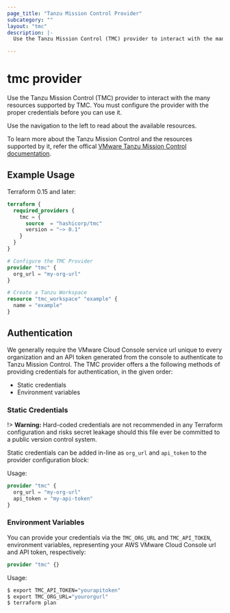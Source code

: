 ```yaml
---
page_title: "Tanzu Mission Control Provider"
subcategory: ""
layout: "tmc"
description: |-
  Use the Tanzu Mission Control (TMC) provider to interact with the many resources supported by TMC. You must configure the provider with the proper credentials before you can use it.

---
```


# tmc provider

Use the Tanzu Mission Control (TMC) provider to interact with the many resources supported by TMC. You must configure the provider with the proper credentials before you can use it.

Use the navigation to the left to read about the available resources.

To learn more about the Tanzu Mission Control and the resources supported by it, refer the offical [VMware Tanzu Mission Control documentation](https://docs.vmware.com/en/VMware-Tanzu-Mission-Control/index.html).


## Example Usage

Terraform 0.15 and later:

```terraform
terraform {
  required_providers {
    tmc = {
      source  = "hashicorp/tmc"
      version = "~> 0.1"
    }
  }
}

# Configure the TMC Provider
provider "tmc" {
  org_url = "my-org-url"
}

# Create a Tanzu Workspace
resource "tmc_workspace" "example" {
  name = "example"
}
```

## Authentication

We generally require the VMware Cloud Console service url unique to every organization and an API token generated from the console to authenticate to Tanzu Mission Control.
The TMC provider offers a the following methods of providing credentials for
authentication, in the given order:

- Static credentials
- Environment variables

### Static Credentials

!> **Warning:** Hard-coded credentials are not recommended in any Terraform
configuration and risks secret leakage should this file ever be committed to a
public version control system.

Static credentials can be added in-line as `org_url` and `api_token` to the provider configuration block:

Usage:

```terraform
provider "tmc" {
  org_url = "my-org-url"
  api_token = "my-api-token"
}
```

### Environment Variables

You can provide your credentials via the `TMC_ORG_URL` and
`TMC_API_TOKEN`, environment variables, representing your AWS
VMware Cloud Console url and API token, respectively:

```terraform
provider "tmc" {}
```

Usage:

```sh
$ export TMC_API_TOKEN="yourapitoken"
$ export TMC_ORG_URL="yourorgurl"
$ terraform plan
```

